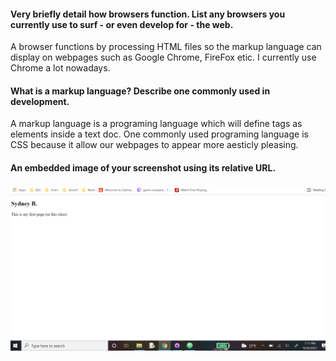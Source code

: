 <h4> Very briefly detail how browsers function. List any browsers you currently use to surf - or even develop for - the web. </h3>
A browser functions by processing HTML files so the markup language can display on webpages such as Google Chrome, FireFox etic. I currently use Chrome a lot nowadays.

<h4>What is a markup language? Describe one commonly used in development.</h3>
A markup language is a programing language which will define tags as elements inside a text doc. One commonly used programing language is CSS because it allow our webpages to appear more aesticly pleasing. 

<h4>An embedded image of your screenshot using its relative URL.<h3>

![Screenshot](./Images/FirstPage.png)
